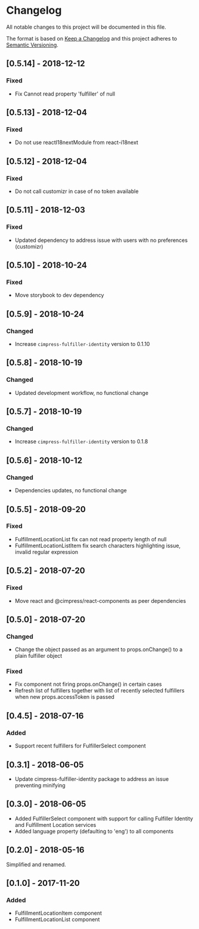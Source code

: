 # Changelog
All notable changes to this project will be documented in this file.

The format is based on [Keep a Changelog](http://keepachangelog.com/en/1.0.0/)
and this project adheres to [Semantic Versioning](http://semver.org/spec/v2.0.0.html).

## [0.5.14] - 2018-12-12
### Fixed
- Fix Cannot read property 'fulfiller' of null

## [0.5.13] - 2018-12-04
### Fixed
- Do not use reactI18nextModule from react-i18next 

## [0.5.12] - 2018-12-04
### Fixed
- Do not call customizr in case of no token available

## [0.5.11] - 2018-12-03
### Fixed
- Updated dependency to address issue with users with no preferences (customizr)

## [0.5.10] - 2018-10-24
### Fixed
- Move storybook to dev dependency

## [0.5.9] - 2018-10-24
### Changed
- Increase `cimpress-fulfiller-identity` version to 0.1.10

## [0.5.8] - 2018-10-19
### Changed
- Updated development workflow, no functional change 

## [0.5.7] - 2018-10-19
### Changed
- Increase `cimpress-fulfiller-identity` version to 0.1.8

## [0.5.6] - 2018-10-12
### Changed
- Dependencies updates, no functional change 

## [0.5.5] - 2018-09-20
### Fixed
-  FulfillmentLocationList fix can not read property length of null
-  FulfillmentLocationListItem fix search characters highlighting issue, invalid regular expression 

## [0.5.2] - 2018-07-20
### Fixed
- Move react and @cimpress/react-components as peer dependencies 

## [0.5.0] - 2018-07-20
### Changed
- Change the object passed as an argument to props.onChange() to a plain fulfiller object
### Fixed
- Fix component not firing props.onChange() in certain cases
- Refresh list of fulfillers together with list of recently selected fulfillers when new props.accessToken is passed

## [0.4.5] - 2018-07-16
### Added
- Support recent fulfillers for FulfillerSelect component

## [0.3.1] - 2018-06-05
- Update cimpress-fulfiller-identity package to address an issue preventing minifying

## [0.3.0] - 2018-06-05
- Added FulfillerSelect component with support for calling Fulfiller Identity and Fulfillment Location services
- Added language property (defaulting to 'eng') to all components

## [0.2.0] - 2018-05-16
Simplified and renamed.

## [0.1.0] - 2017-11-20
### Added
- FulfillmentLocationItem component
- FulfillmentLocationList component
